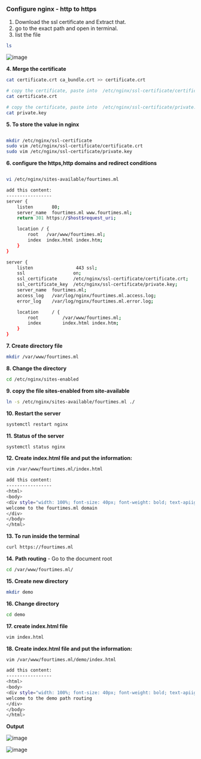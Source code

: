 ### Configure nginx - http to https

1. Download the ssl certificate and Extract that.
2. go to the exact path and open in terminal.
3. list the file

```bash
ls
```

![image](https://user-images.githubusercontent.com/91359308/169757062-996321bf-1e8c-44c2-8696-5a68d3baec41.png)

**4. Merge the certificate**

```bash
cat certificate.crt ca_bundle.crt >> certificate.crt

# copy the certificate, paste into  /etc/nginx/ssl-certificate/certificate.crt
cat certificate.crt

# copy the certificate, paste into  /etc/nginx/ssl-certificate/private.key
cat private.key
```

**5. To store the value in nginx**

```bash

mkdir /etc/nginx/ssl-certificate
sudo vim /etc/nginx/ssl-certificate/certificate.crt
sudo vim /etc/nginx/ssl-certificate/private.key

```

**6. configure the https,http domains and redirect conditions**

```bash

vi /etc/nginx/sites-available/fourtimes.ml

add this content:
-----------------
server {
    listen       80;
    server_name  fourtimes.ml www.fourtimes.ml;
    return 301 https://$host$request_uri;

    location / {
        root   /var/www/fourtimes.ml;
        index  index.html index.htm;
    }
}

server {
    listen                443 ssl;
    ssl                  on;
    ssl_certificate      /etc/nginx/ssl-certificate/certificate.crt;
    ssl_certificate_key  /etc/nginx/ssl-certificate/private.key;
    server_name  fourtimes.ml;
    access_log   /var/log/nginx/fourtimes.ml.access.log;
    error_log    /var/log/nginx/fourtimes.ml.error.log;

    location     / {
        root         /var/www/fourtimes.ml;
        index        index.html index.htm;
    }
}

```

**7. Create directory file**

```bash
mkdir /var/www/fourtimes.ml
```

**8. Change the directory**

```bash
cd /etc/nginx/sites-enabled
```

**9. copy the file sites-enabled from site-available**

```bash
ln -s /etc/nginx/sites-available/fourtimes.ml ./
```
**10. Restart the server**

```bash
systemctl restart nginx
```

**11. Status of the server**

```bash
systemctl status nginx
```

**12. Create index.html file and put the information:**

```bash
vim /var/www/fourtimes.ml/index.html

add this content:
-----------------
<html>
<body>
<div style="width: 100%; font-size: 40px; font-weight: bold; text-apiign: center;">
welcome to the fourtimes.ml domain
</div>
</body>
</html>
```

**13. To run inside the terminal**

```bash
curl https://fourtimes.ml
```

**14.** **Path routing** - Go to the document root

```bash
cd /var/www/fourtimes.ml/
```

**15. Create new directory**

```bash
mkdir demo
```

**16. Change directory**
```bash
cd demo
```
**17. create index.html file**
```bash 
vim index.html
```
**18. Create index.html file and put the information:**

```bash
vim /var/www/fourtimes.ml/demo/index.html

add this content:
-----------------
<html>
<body>
<div style="width: 100%; font-size: 40px; font-weight: bold; text-apiign: center;">
welcome to the demo path routing
</div>
</body>
</html>
```
**Output**

![image](https://user-images.githubusercontent.com/91359308/169807444-35b6d132-fa80-4201-9d9e-8198c9cc882f.png)

![image](https://user-images.githubusercontent.com/91359308/169808713-4dc0d8d5-9c53-44a3-8602-9f942ecef8fa.png)
